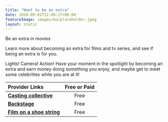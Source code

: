 ```yaml
---
title: "Want to be an extra"
date: 2020-09-01T12:49:27+06:00
featureImage: images/ma/placeholder.jpeg
layout: static
---
```


Be an extra in movies

Learn more about becoming an extra for films and tv series, and see if being an extra is for you.

Lights! Camera! Action! Have your moment in the spotlight by becoming an extra and earn money doing something you enjoy, and maybe get to meet some celebrities while you are at it!

| Provider Links      | Free or Paid  |  
| :-----------          | :--------------:      |  
| [**Casting collective**](https://www.castingcollective.co.uk/artistes) | Free | 
| [**Backstage**](https://www.backstage.com/magazine/article/make-living-extra-380/) | Free | 
| [**Film on a shoe string**](https://filmsonashoestring.com/film-tv-extra/) | Free | 
  

<br/><br/>






